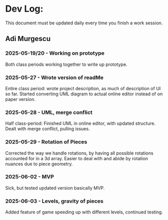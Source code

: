 # Dev Log:

This document must be updated daily every time you finish a work session.

## Adi Murgescu

### 2025-05-19/20 - Working on prototype
Both class periods working together to write up prototype.

### 2025-05-27 - Wrote version of readMe
Entire class period: wrote project description, as much of description of UI so far. Started converting UML diagram to actual online editor instead of on paper version.

### 2025-05-28 - UML, merge conflict
Half class-period: Finished UML in online editor, with updated structure. Dealt with merge conflict, pulling issues.

### 2025-05-29 - Rotation of Pieces
Corrected the way we handle rotations, by having all possible rotations accounted for in a 3d array. Easier to deal with and abide by rotation nuances due to piece geometry.

### 2025-06-02 - MVP
Sick, but tested updated version basically MVP.

### 2025-06-03 - Levels, gravity of pieces
Added feature of game speeding up with different levels, continued testing.
